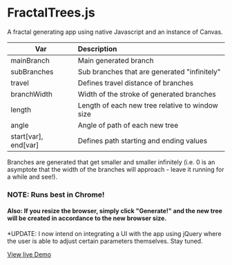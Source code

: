 # FractalTrees.js

A fractal generating app using native Javascript and an instance of Canvas.

| Var             | Description     |
| -------------   |:---------------|
| mainBranch      | Main generated branch|
| subBranches     | Sub branches that are generated "infinitely"|
| travel          | Defines travel distance of branches|
| branchWidth     | Width of the stroke of generated branches|
| length          | Length of each new tree relative to window size|
| angle           | Angle of path of each new tree|
| start[var], end[var] | Defines path starting and ending values|

Branches are generated that get smaller and smaller infinitely  (i.e. 0 is an asymptote that the width of the branches will approach - leave it running for a while and see!).

### NOTE: Runs best in Chrome!
#### Also: If you resize the browser, simply click "Generate!" and the new tree will be created in accordance to the new browser size.

*UPDATE: I now intend on integrating a UI with the app using jQuery where the user is able to adjust certain parameters themselves. Stay tuned.

[View live Demo](https://rawgit.com/sambgordon/Recursive-Fractal-Trees/master/index.html)

